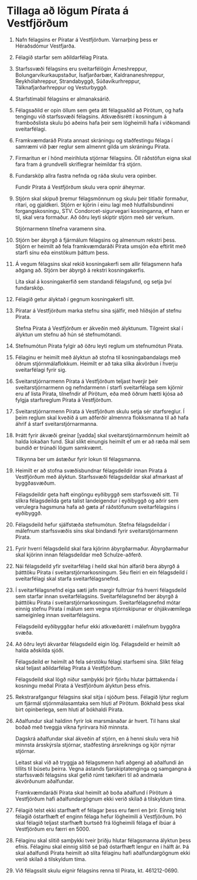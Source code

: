 # Tillaga að lögum Pírata á Vestfjörðum

1.  Nafn félagsins er Píratar á Vestfjörðum. Varnarþing þess er Héraðsdómur Vestfjarða.

2.  Félagið starfar sem aðildarfélag Pírata.

4.  Starfssvæði félagsins eru sveitarfélögin Árneshreppur, Bolungarvíkurkaupstaður, Ísafjarðarbær, Kaldrananeshreppur, Reykhólahreppur, Strandabyggð, Súðavíkurhreppur, Tálknafjarðarhreppur og Vesturbyggð.

5.  Starfstímabil félagsins er almanaksárið.

6.  Félagsaðild er opin öllum sem geta átt félagsaðild að Pírötum, og hafa tengingu við starfssvæði félagsins.
    Atkvæðisrétt í kosningum á framboðslista skulu þó aðeins hafa þeir sem lögheimili hafa í viðkomandi sveitarfélagi.

7.  Framkvæmdaráð Pírata annast skráningu og staðfestingu félaga í samræmi við þær reglur sem almennt gilda um skráningu Pírata.

8.  Firmaritun er í hönd meirihluta stjórnar félagsins.
    Öll ráðstöfun eigna skal fara fram á grundvelli skriflegrar heimildar frá stjórn.

9. Fundarsköp allra fastra nefnda og ráða skulu vera opinber.

    Fundir Pírata á Vestfjörðum skulu vera opnir áheyrnar.

10. Stjórn skal skipuð þremur félagsmönnum og skulu þeir titlaðir formaður, ritari, og gjaldkeri.
    Stjórn er kjörin í einu lagi með hlutfallsbundinni forgangskosningu, STV.
    Condorcet-sigurvegari kosninganna, ef hann er til, skal vera formaður.
    Að öðru leyti skiptir stjórn með sér verkum.

    Stjórnarmenn tilnefna varamenn sína.

11. Stjórn ber ábyrgð á fjármálum félagsins og almennum rekstri þess.
    Stjórn er heimilt að fela framkvæmdaráði Pírata umsjón eða eftirlit með starfi sínu eða einstökum þáttum þess.

12. Á vegum félagsins skal rekið kosningakerfi sem allir félagsmenn hafa aðgang að.
    Stjórn ber ábyrgð á rekstri kosningakerfis.

    Líta skal á kosningakerfið sem standandi félagsfund, og setja því fundarsköp.

13. Félagið getur ályktað í gegnum kosningakerfi sitt.

14. Píratar á Vestfjörðum marka stefnu sína sjálfir, með hliðsjón af stefnu Pírata.

    Stefna Pírata á Vestfjörðum er ákveðin með ályktunum.
    Tilgreint skal í ályktun um stefnu að hún sé stefnumótandi.

15. Stefnumótun Pírata fylgir að öðru leyti reglum um stefnumótun Pírata.

16. Félaginu er heimilt með ályktun að stofna til kosningabandalags með öðrum stjórnmálaflokkum.
    Heimilt er að taka slíka ákvörðun í hverju sveitarfélagi fyrir sig.

17. Sveitarstjórnarmenn Pírata á Vestfjörðum teljast hverjir þeir sveitarstjórnarmenn og nefndarmenn í starfi sveitarfélaga sem kjörnir eru af lista Pírata, tilnefndir af Pírötum, eða með öðrum hætti kjósa að fylgja starfsreglum Pírata á Vestfjörðum.

18. Sveitarstjórnarmenn Pírata á Vestfjörðum skulu setja sér starfsreglur.
    Í þeim reglum skal kveðið á um aðferðir almennra flokksmanna til að hafa áhrif á starf sveitarstjórnarmanna.

19. Þrátt fyrir ákvæði greinar [yadda] skal sveitarstjórnarmönnum heimilt að halda lokaðan fund.
    Skal slíkt einungis heimilt ef um er að ræða mál sem bundið er trúnaði lögum samkvæmt.

    Tilkynna ber um ástæður fyrir lokun til félagsmanna.

20. Heimilt er að stofna svæðisbundnar félagsdeildir innan Pírata á Vestfjörðum með ályktun.
    Starfssvæði félagsdeildar skal afmarkast af byggðasvæðum.

    Félagsdeildir geta haft eingöngu eyðibyggð sem starfssvæði sitt.
    Til slíkra félagsdeilda geta talist landeigendur í eyðibyggð og aðrir sem verulegra hagsmuna hafa að gæta af ráðstöfunum sveitarfélagsins í eyðibyggð.

21. Félagsdeild hefur sjálfstæða stefnumótun.
    Stefna félagsdeildar í málefnum starfssvæðis síns skal bindandi fyrir sveitarstjórnarmenn Pírata.

22. Fyrir hverri félagsdeild skal fara kjörinn ábyrgðarmaður.
    Ábyrgðarmaður skal kjörinn innan félagsdeildar með Schulze-aðferð.

23. Nái félagsdeild yfir sveitarfélag í heild skal hún alfarið bera ábyrgð á þátttöku Pírata í sveitarstjórnarkosningum.
    Séu fleiri en ein félagsdeild í sveitarfélagi skal starfa sveitarfélagsnefnd.

24. Í sveitarfélagsnefnd eiga sæti jafn margir fulltrúar frá hverri félagsdeild sem starfar innan sveitarfélagsins.
    Sveitarfélagsnefnd ber ábyrgð á þátttöku Pírata í sveitarstjórnarkosningum.
    Sveitarfélagsnefnd mótar einnig stefnu Pírata í málum sem vegna stjórnskipunar er óhjákvæmilega sameiginleg innan sveitarfélagsins.

    Félagsdeild eyðibyggðar hefur ekki atkvæðarétt í málefnum byggðra svæða.

25. Að öðru leyti ákvarðar félagsdeild eigin lög.
    Félagsdeild er heimilt að halda aðskilda sjóði.

    Félagsdeild er heimilt að fela sérstöku félagi starfsemi sína.
    Slíkt félag skal teljast aðildarfélag Pírata á Vestfjörðum.

    Félagsdeild skal lögð niður samþykki þrír fjórðu hlutar þátttakenda í kosningu meðal Pírata á Vestfjörðum ályktun þess efnis.

26. Rekstrarafgangur félagsins skal sitja í sjóðum þess.
    Félagið lýtur reglum um fjármál stjórnmálasamtaka sem hluti af Pírötum.
    Bókhald þess skal birt opinberlega, sem hluti af bókhaldi Pírata.

27. Aðalfundur skal haldinn fyrir lok marsmánaðar ár hvert.
    Til hans skal boðað með tveggja vikna fyrirvara hið minnsta.

    Dagskrá aðalfundar skal ákveðin af stjórn, en á henni skulu vera hið minnsta ársskýrsla stjórnar, staðfesting ársreiknings og kjör nýrrar stjórnar.

    Leitast skal við að tryggja að félagsmenn hafi aðgengi að aðalfundi án tillits til búsetu þeirra.
    Vegna ástands fjarskiptatenginga og samgangna á starfssvæði félagsins skal gefið rúmt tækifæri til að andmæla ákvörðunum aðalfundar.

    Framkvæmdaráði Pírata skal heimilt að boða aðalfund í Pírötum á Vestfjörðum hafi aðalfundargögnum ekki verið skilað á tilskyldum tíma.

28. Félagið telst ekki starfhæft ef félagar þess eru færri en þrír.
    Einnig telst félagið óstarfhæft ef enginn félaga hefur lögheimili á Vestfjörðum.
    Þó skal félagið teljast starfhæft burtséð frá lögheimili félaga ef íbúar á Vestfjörðum eru færri en 5000.

29. Félaginu skal slitið samþykki tveir þriðju hlutar félagsmanna ályktun þess efnis.
    Félaginu skal einnig slitið sé það óstarfhæft lengur en í hálft ár.
    Þá skal aðalfundi Pírata heimilt að slíta félaginu hafi aðalfundargögnum ekki verið skilað á tilskyldum tíma.

30. Við félagsslit skulu eignir félagsins renna til Pírata, kt. 461212-0690.

